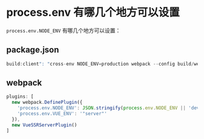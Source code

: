 # process.env 有哪几个地方可以设置

`process.env.NODE_ENV` 有哪几个地方可以设置：


## package.json
``` js
build:client": "cross-env NODE_ENV=production webpack --config build/webpack.client.config.js --progress --hide-modules",
```


## webpack
``` js
plugins: [
  new webpack.DefinePlugin({
    'process.env.NODE_ENV': JSON.stringify(process.env.NODE_ENV || 'development'),
    'process.env.VUE_ENV': '"server"'
  }),
  new VueSSRServerPlugin()
]
```
